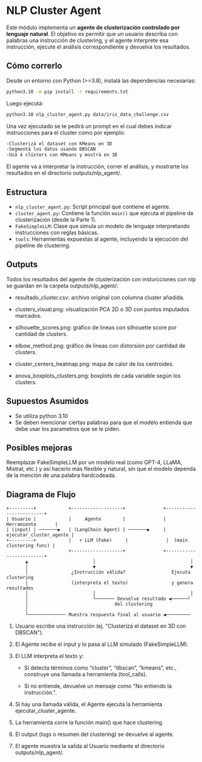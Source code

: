 # NLP Cluster Agent

Este módulo implementa un **agente de clusterización controlado por lenguaje natural**. El objetivo es permitir que un usuario describa con palabras una instrucción de clustering, y el agente interprete esa instrucción, ejecute el análisis correspondiente y devuelva los resultados.

## Cómo correrlo
Desde un entorno con Python (>=3.8), instalá las dependencias necesarias:
```bash
python3.10 -m pip install -r requirements.txt
```

Luego ejecutá:
```bash
python3.10 nlp_cluster_agent.py data/iris_data_challenge.csv
```

Una vez ejecutado se te pedirá un prompt en el cual debes indicar instrucciones para el cluster como por ejemplo:
```bash
-Clusterizá el dataset con KMeans en 3D
-Segmentá los datos usando DBSCAN
-Usá 4 clústers con KMeans y mostrá en 3D
```
El agente va a interpretar la instrucción, correr el análisis, y mostrarte los resultados en el directorio outputs/nlp_agent/.

## Estructura
- `nlp_cluster_agent.py`: Script principal que contiene el agente.
- `cluster_agent.py`: Contiene la función `main()` que ejecuta el pipeline de clusterización (desde la Parte 1).
- `FakeSimpleLLM`: Clase que simula un modelo de lenguaje interpretando instrucciones con reglas básicas.
- `tools`: Herramientas expuestas al agente, incluyendo la ejecución del pipeline de clustering.

## Outputs
Todos los resultados del agente de clusterización con insturcciones con nlp se guardan en la carpeta outputs/nlp_agent/:

* resultado_cluster.csv: archivo original con columna cluster añadida.

* clusters_visual.png: visualización PCA 2D o 3D con puntos imputados marcados.

* silhouette_scores.png: gráfico de lineas con silhouette score por cantidad de clusters.

* elbow_method.png: gráfico de lineas con distorsión por cantidad de clusters.

* cluster_centers_heatmap.png: mapa de calor de los centroides.

* anova_boxplots_clusters.png: boxplots de cada variable según los clusters.

## Supuestos Asumidos
* Se utiliza python 3.10
* Se deben mencionar ciertas palabras para que el modelo entienda que debe usar los parametros que se le piden.

## Posibles mejoras
Reemplazar FakeSimpleLLM por un modelo real (como GPT-4, LLaMA, Mistral, etc.) y así hacerlo más flexible y natural, sin que el modelo dependa de la mención de una palabra hardcodeada.

## Diagrama de Flujo

```text
+---------+            +-------------------+              +-------------------------+
| Usuario |            |     Agente        |              |       Herramienta       |
| (input) | ───────▶   | (LangChain Agent) | ───────▶     | ejecutar_cluster_agente |
+---------+            |   + LLM (Fake)     |              |  (main clustering func) |
                       +-------------------+              +-------------------------+
       ▲                        │                                   │
       │                        ▼                                   ▼
       │                ¿Instrucción válida?                 Ejecuta clustering
       │                (interpreta el texto)                y genera resultados
       │                        │                                   │
       │                        └─────── Devuelve resultado ◀──────┘
       │                                del clustering
       │
       └────────────── Muestra respuesta final al usuario ◀─────────
```
       
1. Usuario escribe una instrucción (ej. "Clusterizá el dataset en 3D con DBSCAN").

2. El Agente recibe el input y lo pasa al LLM simulado (FakeSimpleLLM).

3. El LLM interpreta el texto y:
    * Si detecta términos como “cluster”, “dbscan”, “kmeans”, etc., construye una llamada a herramienta (tool_calls).

    * Si no entiende, devuelve un mensaje como "No entiendo la instrucción.".

4. Si hay una llamada válida, el Agente ejecuta la herramienta ejecutar_cluster_agente.

5. La herramienta corre la función main() que hace clustering.

6. El output (logs o resumen del clustering) se devuelve al agente.

7. El agente muestra la salida al Usuario mediante el directorio outputs/nlp_agent/.
